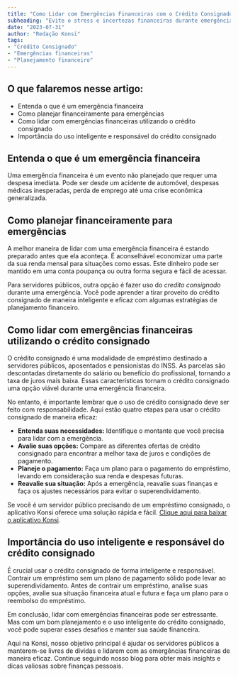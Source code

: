 ```yaml
---
title: "Como Lidar com Emergências Financeiras com o Crédito Consignado"
subheading: "Evite o stress e incertezas financeiras durante emergências utilizando inteligentemente o crédito consignado."
date: "2023-07-31"
author: "Redação Konsi"
tags:
- "Crédito Consignado"
- "Emergências financeiras"
- "Planejamento financeiro"
---
```


## O que falaremos nesse artigo:

- Entenda o que é um emergência financeira
- Como planejar financeiramente para emergências
- Como lidar com emergências financeiras utilizando o crédito consignado
- Importância do uso inteligente e responsável do crédito consignado

## Entenda o que é um emergência financeira

Uma emergência financeira é um evento não planejado que requer uma despesa imediata. Pode ser desde um acidente de automóvel, despesas médicas inesperadas, perda de emprego até uma crise econômica generalizada. 

## Como planejar financeiramente para emergências

A melhor maneira de lidar com uma emergência financeira é estando preparado antes que ela aconteça. É aconselhável economizar uma parte da sua renda mensal para situações como essas. Este dinheiro pode ser mantido em uma conta poupança ou outra forma segura e fácil de acessar.

Para servidores públicos, outra opção é fazer uso do _credito consignado_ durante uma emergência. Você pode aprender a tirar proveito do crédito consignado de maneira inteligente e eficaz com algumas estratégias de planejamento financeiro.

## Como lidar com emergências financeiras utilizando o crédito consignado

O crédito consignado é uma modalidade de empréstimo destinado a servidores públicos, aposentados e pensionistas do INSS. As parcelas são descontadas diretamente do salário ou benefício do profissional, tornando a taxa de juros mais baixa. Essas características tornam o crédito consignado uma opção viável durante uma emergência financeira.

No entanto, é importante lembrar que o uso de crédito consignado deve ser feito com responsabilidade. Aqui estão quatro etapas para usar o crédito consignado de maneira eficaz:

- __Entenda suas necessidades:__ Identifique o montante que você precisa para lidar com a emergência.
- __Avalie suas opções:__ Compare as diferentes ofertas de crédito consignado para encontrar a melhor taxa de juros e condições de pagamento.
- __Planeje o pagamento:__ Faça um plano para o pagamento do empréstimo, levando em consideração sua renda e despesas futuras.
- __Reavalie sua situação:__ Após a emergência, reavalie suas finanças e faça os ajustes necessários para evitar o superendividamento.

Se você é um servidor público precisando de um empréstimo consignado, o aplicativo Konsi oferece uma solução rápida e fácil. [Clique aqui para baixar o aplicativo Konsi](https://konsi.com.br/download).

## Importância do uso inteligente e responsável do crédito consignado

É crucial usar o crédito consignado de forma inteligente e responsável. Contrair um empréstimo sem um plano de pagamento sólido pode levar ao superendividamento. Antes de contrair um empréstimo, analise suas opções, avalie sua situação financeira atual e futura e faça um plano para o reembolso do empréstimo.

Em conclusão, lidar com emergências financeiras pode ser estressante. Mas com um bom planejamento e o uso inteligente do crédito consignado, você pode superar esses desafios e manter sua saúde financeira.

Aqui na Konsi, nosso objetivo principal é ajudar os servidores públicos a manterem-se livres de dívidas e lidarem com as emergências financeiras de maneira eficaz. Continue seguindo nosso blog para obter mais insights e dicas valiosas sobre finanças pessoais.